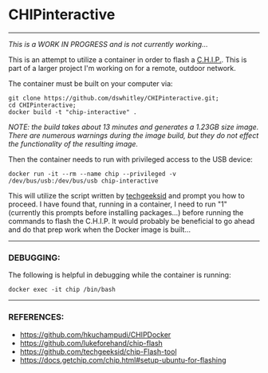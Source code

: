 # CHIPinteractive

----

*This is a WORK IN PROGRESS and is not currently working...*

This is an attempt to utilize a container in order to flash a [C.H.I.P.](https://getchip.com/pages/chip).  This is part of a larger project I'm working on for a remote, outdoor network.

The container must be built on your computer via:

```
git clone https://github.com/dswhitley/CHIPinteractive.git;
cd CHIPinteractive;
docker build -t "chip-interactive" .
```

*NOTE: the build takes about 13 minutes and generates a 1.23GB size image.  There are numerous warnings during the image build, but they do not effect the functionality of the resulting image.*

Then the container needs to run with privileged access to the USB device:

```
docker run -it --rm --name chip --privileged -v /dev/bus/usb:/dev/bus/usb chip-interactive
```

This will utilize the script written by [techgeeksid](https://github.com/techgeeksid/chip-Flash-tool) and prompt you how to proceed.  I have found that, running in a container, I need to run "1" (currently this prompts before installing packages...) before running the commands to flash the C.H.I.P.  It would probably be beneficial to go ahead and do that prep work when the Docker image is built...

----

### DEBUGGING:

The following is helpful in debugging while the container is running:

```
docker exec -it chip /bin/bash
```

----

### REFERENCES:
*  https://github.com/hkuchampudi/CHIPDocker
*  https://github.com/lukeforehand/chip-flash
*  https://github.com/techgeeksid/chip-Flash-tool
*  https://docs.getchip.com/chip.html#setup-ubuntu-for-flashing
